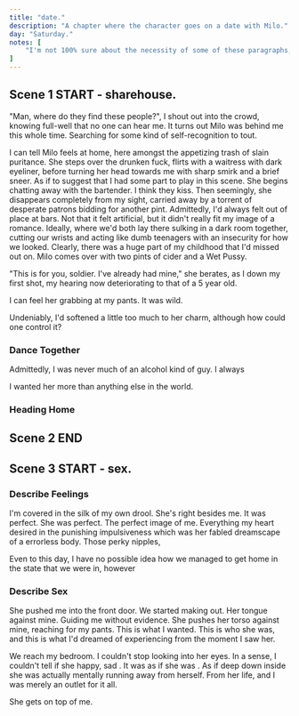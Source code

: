 ```yaml
---
title: "date."
description: "A chapter where the character goes on a date with Milo."
day: "Saturday."
notes: [
    "I'm not 100% sure about the necessity of some of these paragraphs, in particular their ordering, let alone the whether they should be deleted permanently. Like I don't know how I feel about the first paragraph. Lyrically it doesn't add a lot of depth."
]
---
```


## Scene 1 START - sharehouse.
<!--
### Describe Anxiety

Blah. Blah. Blah. Twirple. Twerp. Twat. Surrrpple. Slosh. Schlop. Barmy. Larmy. Plum. Sempre. Empire. Oh. Empire? Zanana. Tempelio. Adarsh. Frelissimo. Palundius. Mant. Cultun. Splatoot. Eippal. Wzender. Mollat. Cat-anya. Howwel. Venner. Natura. Nervous. Excited. Quaint. I felt sick. Heart wretched tight. Eyes tumbled violent. Stripped. Tenderised. A hurl of mirage. A sidewalk of sausage. Mahogany. Breakfast. Fuck. My immediate vicinity. A mere outline of dissolved potential. Shapes n' sounds. Our friendly dynamic duplicit duality dynamo duo. tre. quatro. That's right. That's right? THAT'S RIGHT! Pow! Wow! OMG!? The bread. The butter. My mouth. An explosion of yeast. Rumbling swough through my stomach. Beautiful. Boy. Lovely. Teeth like a corroded rubber stamp. Liam. I begin touching myself uncontrollably. Face of Crompton™. My hands shake with a Stetson tenacity. I just want to be. Let me be me. Be me be. Let.

### Describe Neighbourhood

It was dark. I'd just arrived at the Street of Plenty™, embalmed in a couldron of Robin Hood Anxiety™. Umbrella in hand. Happy to appear relevant in this bizarre neighbourhood of pitiful descent, setup as a high-stakes echelon of boardgame antiquity at a night at Tiffany's. The louver is lowered. The hesitation is subtle. The care is spout. I mult my way down the street. Legs in a tumultuous persuade, overflowing my chalice with the gould looks of a kitschy tennant smokin' schmaltzy twee. Appreciative of the avid continuity of these Victorian terrace walls, ursurping all culture along Plenty's stockdale homes of vandal n' squalor. In relish of their stolen Windsor ceilings, cracked n' commended by the beaten Oceania of their rusted tin decor. Born from an accolade of mismatch husbandry and illicit-orgiastic affairs, the street was as loud as it was dear. Double Plenty™. Treading through a thick soup of native lawn, I pictured Milo being fucked on the worn cream couch in front of me. Outside on the front porch, laughing. All while trying to down a beer with her recently vacant (note: idle) non-smoking hand. Being appropriately ravaged from her fingers in a diplo of aerosol enthusiasm, as our unnamed assailant pins her down and delivers his penis through a thick yoke of pre-cum, dribbling in turmoil from the malaise her uretha. A point of contrition under the dithering necessity of liquor, forcing her to brave the calamity of his giant cock and simply push through. Sweet as sweet can be.

### Front Door, Meet Drugged Girl

I arrive at her front door saddled in a entourage of worry. Barely determined to be more than just another counter in this discoloration of closure. I was sin. The particulate of my lungs, a worthless aid to this chrome of cattled exhilaration. The distance is unbearable. My finger collides with the doorbell in a punch of raw sweat, caught against a cataclysmic rift of banished motion. The air freezes. The mind waits. Silent. Surrounded by the unsettling tones of chortled-doubt whispering mystery into the manuscript of my ear. Unsympathetic in their benign intentions to settle and transpire. Pretend. Lost in a caustic shackle of nightfall paranoia, befall upon us all. Weeping. Wailing. Crawling down my spine. Her mobile. Fuck. I probably should have called it instead of coddling at her door like a homocidal caretaker, flavouring the negligence of my next victim in a tireless wrought of incessant hammering. Tuft against the weary piece of wood separating her autopsy from my murderous hands. But my mind was precisely one step behind the curb in this deluge of squeaky replication; indignant in these poor suede shoes designed to impress. I would be defeat. Devour upon the soul.

Then in a reveille of keen emissivity, my ears latch on to an erratic stampede of footsteps from within the house. A squirrel? Had Milo become a squirrel? Then a thud. Crank. The door slams itself wide open and a girl with pink locks and delicious bleached-swirls bursts out onto the porch in an exorbitant display of giddy laughter. Falling to floor in a heave of sliced screaming, as she grabs hold of my scrumptious thighs. Now resembling hobbled pieces of fried chicken to her child-like eyes. Dilated. I take a step back. She stops. Laughs. Turns onto her stomach and looks up at me from the deck below with a delirious smile of incapacitated charm. Refactoring wildly. Contorting. Madly. Her eyes continue to follow me with an extreme precaution, as she licks her lips with a silicone grin, as if to remind herself that she even had lips at all. Probably LSD. Baste upon a palette of a fatherless upbringing. Welcome to the club, kiddo. I suppose I was intrigued. Although not intrigued enough to drop everything and begin fucking her on the floor, as my heart had so delicately desired. There simply wasn't time. The broad could be fucked later.

### Drugged Girl, Greet Milo

"Arent you thhee kind man." I didn't really understand what she was trying to say, although I didn't expect anything less from the moistened bundle of joy attempting to mimic Daffy Duck's shadow with the outline of her gingerly fingers. Auspicious. I suppose it was a compliment without the compliment, best served with corned beef n' a light drizzle of clam chowder. A combination designed to dull n' congratulate in the worst possible way. She was the kind of lonely attraction who encouraged date rape, in an ode to her overwhelmingly crippled self-esteem. An ample coping mechanism she revealed in the cheap tattoos and slit razor-marks delineated throughout her body, to be serviced by a Sugar Daddy with a grill for crack-cocaine. An emotionally-unworkable male and his thematically-unstable jailbait. Sharing a cold meal in the booth of an outback diner, ready to pull n' tease with a line of coke at ease. I step over her fancy body and into the scope of the hallway, turning an immediate right into what appeared to be the kitchen. I find Milo leaning extensibly over the kitchen sink, decorated in thigh-high knitted socks which continued into the outskirts of her pink-lace pantyhose. Seemingly, the only sane person in this shared imagination. Well, up until I witnessed her withdraw a week-old tampon from her vagina, before reinserting it back in without even a dally of care. Certainly, our marriage would be grand.

### Milo Realisation

"How's it goin', stranger?", she concurred, as she bent herself over the crest of her cross. Struggling to maintain the tight fitting of her mirthfully loose leggings, drooping daint from her stick-thin legs. Hair caught in a Preston Louise. Faulty. As she passes me a sedated wink of comical misunderstanding upon the rub of her vulpine sweater. Cheeks dressed in a cherubic liquor of Canadian black tar. Cigarette in hand. Marty shoelace in the other. Fabulous. For a moment I stood there in a slouched comportment, as I observed her from a distance. Revaluing her careful with the cherish of my eye. And for at least a few seconds in that moment, until my mind came to sexualise the delirant tarantella before me, it became clear to me that Milo was in fact a grot. Neither pure nor sanctious in the deformed cane of substance abuse which had resulted in her subjectively spoke body, keen to protrude my misgiving penis through her shriveled stomach lining. Smeared solely with the remnants of last night's vodka and a packet o' gum to help calm her apparent OCD. Yet although I could feel the rejection in my heart. That dire need for some kind of leafy green outlet to unclog my arteries, in a refute attempt to push back the grotesque husk of flea-infested cum leaning before me, the lull was simply too strong. My mind was intent and my hands were desire. And soon the gaze turned to stare, in what was neither a feeling of abhorrence nor attraction. Only a rugged refusal to dismantle the fantasies of sex n' gore I'd upheld of her stature for so incredibly long, in a cage to be shared with our decaying bodies. As we held each other peaceful until the end of time. Please give me my fantasy, you whore. Hopefully, she would let me hold her hand.

### Milo Conversation

"Only slightly suicidal. I think I bumped into your friend at the door. Is she going to be okay? She's currently flailing on the patio gurglin' an ol' Groucho Marx tune." I hear a thin slate of groaning in the background. Clearly she's in need of desperate attention. Maybe she just needed to be fucked?

"It's only Ketamine. She's down to twice a week now, so I think she'll be fine for tonight." An expert opinion from the premiere of expertise itself. Welcome to reality, rundle kitches, where everyone's an expert and all meaning is a lie. Have a milky bar, kid. The calcium is good for you. Miltary ankles. Her fingers were awry. The cat was ready pounce. She lights up another cigarette, strutting towards me in a plume of exhaled smoke. Before kissing me on the lips in a femme fatale of provocative aorism. She curls her dominant leg around mine. The light was here and it was my refulgence was hither. The theatre had begun.

"What do you say we head out to the city, stranger. My shout."

## Scene 1 END

####

## Scene 2 START - outing.

### Describe Romance

I place my tongue around my neck, embracing the flavoured tinnitus of a dappled arcadia. Chitter. Chatter. A lexical slurry pours from her mouth in an indecipherable madness of paradoxical immorality. Trickling in its unmarked presence. Slurring in its finite retro-carbon of meaningless aspersion. Tickling. Taunting. Enveloping my reality upon a bisectional notation of radical peversion, subtle in its cease like a hit of Marsden crack along the primrose of my gums. Vial. Flippo. Shatter. The laughter and its black dress, overflowing with a suicidal ideation. Drawing blood from the seamstress of ivy. Common in my touch. Green in its vine. Swallowing my lungs whole in this lovey-dovey vacuum of galt premonition. Limbering. Preference. The illegible quiver of a sex-deprived addict. Prerogative. Fool. "Like tryin' ta squash Lego into a squelched antelope." Racin' lucky down Bucko's ranch into a bright yellow pit of ethically-sourced adrenaline. Marked unerring with the dry scent of italicised road paint. White. White. Red. Voracious to impress her ribbon-like waist with a good ol' whack-a-mole-ay. The glory hole speaks. A finger nail appears. Amble in the meandering sway of my viscious claws, anxious to hold her despondent hands down and call her princess amongst a cavalier of the nice, pretty things. This season's collection was complete, and I wanted more.

Through the thick musk of the dusk harbor bay, our footsteps wade. Concurrent with our breath. Primula oxlip. The spark of our death. She takes a look at me with cat-like eyes. Subserviently caulked in the cultural silhouette of an Indian-family affair playing "Daddy knows best" in a cultural scamper of domestic heirarchy. Daddy picks child. Up. Shouts in a foreign language. Mummy stands tall. Waitin'. Thinkin' bout' Korma n' spicy dough, cause I'm a racist fuck with a horrible binge. The cigarette falls from my mouth, breaking my train of thought. The scene was suitably romantic, if not a touch endearing. At the very least it was quiche. Good soul material. I look up into the night sky. Barely here, nor there. The clouds. Amiss in their wretched drudgery. Shrouded in their eerie ways. Whispering wind amongst the creep of their shadows. Lurking and melding into the fragmented movement our veins loathed in drab. A distant forefather creaks. Refracting upon the crayon surface of the cautious river below. Shimmering. Just enough to convince Milo to latch onto my hand, as she pressed her tight body against the elevation of my shoulder. A moment I'd been thinking about since the day we first met. She was cute. A cutie cat. My pernicious corn. A respendence of next-day regret, developed as a centerpiece to be worn on social media. Perfect. The flicker in my eyes had become pronounced. I was becoming derranged in my hunger for self-acceptance. The integrity which was not there. Which I assumed held me together amongst some esoteric council of the few. Certainly it was vastly preferred to lying in bed, sulking over the metaphysical appearances of this dreary sitcom. Perhaps tonight I would be more than just me.

### Sodomy Monologue

"There's something fantastic about sodomy." A religious travesty of heightened caution, equivalent to strapping a vest of C-4 to your God-given body, running into traffic and blowing up an entire bus full of Indonesian school children. Limbs akimbo. Blood in vicious tandem. Blooms of crisp trigonometry, pouring down and around and around onto the streets of Jakarta below. In an indecent cascade of ceremony upon the world's most egregious constitutional monarch, service to the public's desire for law and order. But at least the shrapnel of a half blown-up dick didn't happen to enter the gaping asshole of another child's corpse, because that would have been an absolute tragedy beyond the unprecedented death we have all witnessed here today. The bodies are collected. The parliamentarians speak. The news adjourns. The people are OUTRAGED. Fragments of the bus are placed on trial over a series of gruelling injustices, and buses are soon banned in a collective attempt to prevent the inevitable. The homosexuality of dead children. Milo smiles. She enjoys the routine. Well, at least I hoped she enjoyed the routine, because it was key to her liking me. In fact, it was key to everyone liking me. Not just as that guy tellin' her jokes like it's 1999 at her desk, but also as her lover at the end of her bed. Eating her out in a diseased free-for-all of frenzy delight.

"You really are evil, aren't you?", utters Milo, as she detaches away from my arm. Keen to skip about on the sidewalk next to me, reflecting upon the vulval flow of the night river glow, a-twirl in her own dark grave of disturbing fascination. I could never quite tell what she was thinking in these moments of glee. Whether she was scheming with me or against me. Nor did I understand with whom. Although it felt awfully as if I'd been plucked from the herd in an arbitrary tribunal of whim, to be briefly admired for my weak-willed courage to suspend n' persist. Clash against her unbalance. Slid beneath the floorboards. Only to be discarded and thrown away once my touch had lost her heart. Contest to my overbearingness as an individual. A trait which I had heralded as a quirky coping mechanism to be aligned with, which I vehemently knew was sinking me this entire time. Drowning me in a latrine of my own quibbled speculation. I was dust boy, and she was dustpan mistress. Sweeping me up for my own good, so I could be reacquianted with the silence of bin which had kept me distant all along. Please cue the uncontrollable depression. Rapid assembly required. Batteries will not be included.

I take a moment to admonish the sultry glamour of her fishnet blouse, causing her to spark in a melodic betrayal of Bismore judgement. I don't understand why, but I enjoy the attention. Phase shift. She turns her head towards the coil of my hesitation. Eyes wide-open. Tautologically drawing the outline of my torso with the edge of her tongue, now slithered in-between her teeth in a plymouth hunger of pneumatic tension. Inconsummate, like a tailor of preferential indecision bleeding sour from her gums. Ideologically opposed. Delinquent. I suppose I'd always been afraid of this moment. Where man meets women, and where woman meets man. Cavalcade to an underground cavern of sexual theatre, taught millennia before the common triangulations of consent n' jowl health. Woman is clubbed. Woman is raped. Woman gives birth to the future of the crown and life continues its viscous cycle until we eventually achieve some semblance of balance. A union of civil rights n' unfavourable divorce. Naughty. Leading us to present day. Ground zero. An uncanny valley of gore and racism where not even the sweetest of words are enough to impress the discarded genitalia of a used Japanese sex doll. The catastrophic grief you feel inside you blares with a soft loudness, resuming expectation's mighty roar. Manhood. Lost. The pressure rips itself methodologically through the grain of your skin, scolding bone as a consequence of your own childish demeanor. Aching and breaking you. Leaving you sad and alone. Longing for expression. Any expression at all. Attempting to prove itself dear in this smear of naked adoration, like a slaw of mulched grape seed slobbered down upon a senior's breakfast pantaloon. Chutney. Milo was my main course and I was absolutely dying to chew. Give me your pulp, bitch. Give me your whore.

We get closer. I take another pointless comment from my mouth and I stick it on her forehead, hoping to sound lost within my own intellectuality. It gathers no response. Her milk is tepid. I can see it in her eyes, the boredom which grows at a snail's pace across the glaze of her truffle belaire. Idle. Repeating. I am annoying to her. A jester without his hands Inundating her air with a clear sense of D E S P E R A T I O N; another flaw I'd simply come to accept as a premium feature of my own personality. Revealing itself in my obvious inability to convey anything meaningful beyond the vacillation of words prominent in their displace. The tally is revised. The gates begin their mechanical draw and I am one step closer to sitting alone in my apartment, contemplating suicide as I eat a half-frozen meatpie in front of the thin layer of dust I call my computer monitor. Wanking. Lying about my happiness to the world. Eventually raping my therapist to feel even a glick of emotion. Thankfully, the destination had arrived at our footsteps and the pace was ready to explode. A second chance for a second best man. A pub with a Scottish name. I presume it was written in some form of Gaelic. I doubt it was a detail the reader would care about. Although I kept it in for good measure.

## Scene 2 END

####

## Scene 3 START - outing.

### At Bar

Rock n' roll n' nicotine scratches. The immediate reverberation of the in-house band pummels me into a two-bit amplitude of broken distortion, rupturing my canals into a pile of smashed rubble n' narcoleptic disorientation. It was the beginning of what would become a post-traumatic ringing in my ears, which would be felt well into the early hours of the next morning. Churning meekly at the cones and rods shaken violent against my harrowing plea for homely subsistence. The jackhammer equivalent of a week-long DXM binge, burrowing it's way into the erysipelas of my soul. I needed a drink. The head honco flips me her middle finger, wholesome in a French occupation of swivel inebriation. I liked her style. Her short black bob wig; a trashy kind of iconography. It was almost as synthetic as her bloated lips, attached to the end of a bathroom stall blowjob still awaiting it's final outcome. Dark n' murky like her black military boots, designed to stomp n' decapitate a gook's weak neck. I was in. Wait, where did Milo go? I take a moment to glare at the sloven sparsity before me, crowd n' cashed up n' an alcoholic folly of Saturday night disrepair. Cheering against the rein, buyin' teenage angst at adult prices in amongst a fuckwit's galore. Those blacked out youth in their cordoroy t-shirts n' tie-labelled affair, justifyin' confidence with another able-bodied stint at the helm of the bar. The medieval swoon had arrived and I was keen to boot. Slumber. Some drunken fuck swerves into me in a looseless-nancy, smashing his head onto the oak hardwood of the bar top besides me. As the oak laces its way around the room in a liquor tetrohedron of doom. The blood was a mess. Although nothing a quick wank couldn't fix.

-->

"Man, where do they find these people?", I shout out into the crowd, knowing full-well that no one can hear me. It turns out Milo was behind me this whole time. Searching for some kind of self-recognition to tout.

 I can tell Milo feels at home, here amongst the appetizing trash of slain puritance. She steps over the drunken fuck, flirts with a waitress with dark eyeliner, before turning her head towards me with sharp smirk and a brief sneer. As if to suggest that I had some part to play in this scene. She begins chatting away with the bartender. I think they kiss. Then seemingly, she disappears completely from my sight, carried away by a torrent of desperate patrons bidding for another pint. Admittedly, I'd always felt out of place at bars. Not that it felt artificial, but it didn't really fit my image of a romance. Ideally, where we'd both lay there sulking in a dark room together, cutting our wrists and acting like dumb teenagers with an insecurity for how we looked. Clearly, there was a huge part of my childhood that I'd missed out on. Milo comes over with two pints of cider and a Wet Pussy.

"This is for you, soldier. I've already had mine," she berates, as I down my first shot, my hearing now deteriorating to that of a 5 year old.



I can feel her grabbing at my pants. It was wild.

Undeniably, I'd softened a little too much to her charm, although how could one control it?

<!-- Maybe you see her makeout with another guy. Maybe that's what sets you off -->

### Dance Together



Admittedly, I was never much of an alcohol kind of guy. I always

<!-- When they have sex, he can't cum. -->

I wanted her more than anything else in the world.

### Heading Home

## Scene 2 END

####





## Scene 3 START - sex.

### Describe Feelings

I'm covered in the silk of my own drool. She's right besides me. It was perfect. She was perfect. The perfect image of me. Everything my heart desired in the punishing impulsiveness which was her fabled dreamscape of a errorless body. Those perky nipples,

Even to this day, I have no possible idea how we managed to get home in the state that we were in, however

### Describe Sex

She pushed me into the front door. We started making out. Her tongue against mine. Guiding me without evidence. She pushes her torso against mine, reaching for my pants. This is what I wanted. This is who she was, and this is what I'd dreamed of experiencing from the moment I saw her.

We reach my bedroom. I couldn't stop looking into her eyes. In a sense, I couldn't tell if she happy, sad . It was as if she was . As if deep down inside she was actually mentally running away from herself. From her life, and I was merely an outlet for it all.

She gets on top of me.




<!-- ## Scene 1 START

### Expressing love

An acoustic stream of pink decorations fluttered around me, gently letting me down ina a confetti of fairy dust. I couldn't have imagined anything more perfect than the sanctuary of her presence, held in esteem beyond the very words which brought her to life. More than anything, I simply wanted to hold her in my hand, pretending to be hers in every sense of the word. A lucky charm of eternity which

I could have stared at her for hours, absorbing the finer details of her skin. Hold her tight

The perfect image of cuckholdry

I could feel her body pressed against mine. The soft touch of her pores



So this is what love was. A pure evaporation if cynicism, .


. It was like staring at a godess.


She's distant.

### Waking up with Milo

 I was ecstatic.

The air was thin this morning. It had been quite cold recently, and I wasn't quite sure

"I think I have a condition."

"Fuck, you don't have syphilis, do you?", she spouted in an over-reaction of concern, hugging the bed-sheets in a last bastion of earthly safety.

"Oh no, it's not that.

"Try and talk about your mental il=ln

### Talk about making breakfast together.

"Wet cake makes for a soppy treat," she announces, floating her way to the heel of my toes, t-shirt draped across her bare shoulders.

### Breaking point.

(maybe make it about trust issues)



## Scene 1 END

####

## Scene 2 START


### The breakup.

"I don't think I can do this anymore. I like you n' all, and I think you're a really smart and funny guy, but you're just not really my type."

My first reaction was to vomit. Either because I felt I deserved the pain of wretching my guts out, or because I felt so sick that I didn't know how else to respond.


 How does one feel rejection when they already live and breathe it by mere fracture of their existence?

"What do you mean? What more is there than being smart or funny?", I recited, following a long careful examination of the situation. Truth was, I was devastated.


### She leaves.

My first reaction once she'd left was to masturbate. It was remained in the sunken realisation that all hope had decided to evade me, leaving my corspe in a

It was what comforted me. Showed me peace. Helped soften the blow of having

Careful not to think, I picked myself up and slowly
I walked my

 Someone shove a shard of glass into


## Scene 2 END -->
